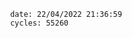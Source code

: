 

                date: 22/04/2022 21:36:59
                cycles: 55260

                         